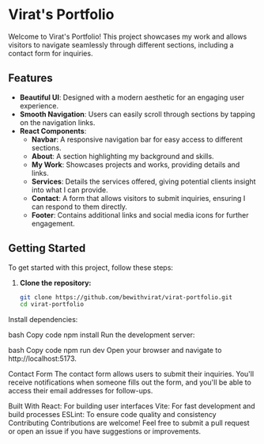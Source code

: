 # Virat's Portfolio

Welcome to Virat's Portfolio! This project showcases my work and allows visitors to navigate seamlessly through different sections, including a contact form for inquiries.

## Features

- **Beautiful UI**: Designed with a modern aesthetic for an engaging user experience.
- **Smooth Navigation**: Users can easily scroll through sections by tapping on the navigation links.
- **React Components**:
  - **Navbar**: A responsive navigation bar for easy access to different sections.
  - **About**: A section highlighting my background and skills.
  - **My Work**: Showcases projects and works, providing details and links.
  - **Services**: Details the services offered, giving potential clients insight into what I can provide.
  - **Contact**: A form that allows visitors to submit inquiries, ensuring I can respond to them directly.
  - **Footer**: Contains additional links and social media icons for further engagement.
  
## Getting Started

To get started with this project, follow these steps:

1. **Clone the repository:**
   ```bash
   git clone https://github.com/bewithvirat/virat-portfolio.git
   cd virat-portfolio

Install dependencies:

bash
Copy code
npm install
Run the development server:

bash
Copy code
npm run dev
Open your browser and navigate to http://localhost:5173.

Contact Form
The contact form allows users to submit their inquiries. You'll receive notifications when someone fills out the form, and you'll be able to access their email addresses for follow-ups.

Built With
React: For building user interfaces
Vite: For fast development and build processes
ESLint: To ensure code quality and consistency
Contributing
Contributions are welcome! Feel free to submit a pull request or open an issue if you have suggestions or improvements.

